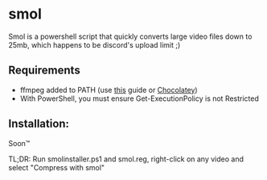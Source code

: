 # smol
Smol is a powershell script that quickly converts large video files down to 25mb, which happens to be discord's upload limit ;)
## Requirements
- ffmpeg added to PATH (use [this](https://phoenixnap.com/kb/ffmpeg-windows) guide or [Chocolatey](https://chocolatey.org/))
- With PowerShell, you must ensure Get-ExecutionPolicy is not Restricted

## Installation:
Soon:tm:

TL;DR: Run smolinstaller.ps1 and smol.reg, right-click on any video and select "Compress with smol"
